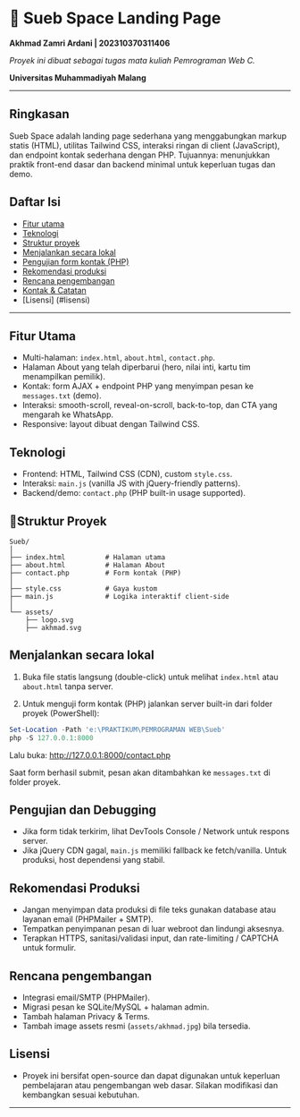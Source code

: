 #  🌌 Sueb Space  Landing Page

**Akhmad Zamri Ardani | 202310370311406**

_Proyek ini dibuat sebagai tugas mata kuliah Pemrograman Web C._

**Universitas Muhammadiyah Malang**

---

## Ringkasan
Sueb Space adalah landing page sederhana yang menggabungkan markup statis (HTML), utilitas Tailwind CSS, interaksi ringan di client (JavaScript), dan endpoint kontak sederhana dengan PHP. Tujuannya: menunjukkan praktik front-end dasar dan backend minimal untuk keperluan tugas dan demo.

## Daftar Isi
- [Fitur utama](#fitur-utama)
- [Teknologi](#teknologi)
- [Struktur proyek](#struktur-proyek)
- [Menjalankan secara lokal](#menjalankan-secara-lokal)
- [Pengujian form kontak (PHP)](#pengujian-form-kontak-php)
- [Rekomendasi produksi](#rekomendasi-produksi)
- [Rencana pengembangan](#rencana-pengembangan)
- [Kontak & Catatan](#kontak--catatan)
- [Lisensi] (#lisensi)

---

## Fitur Utama
- Multi-halaman: `index.html`, `about.html`, `contact.php`.
- Halaman About yang telah diperbarui (hero, nilai inti, kartu tim  menampilkan pemilik).
- Kontak: form AJAX + endpoint PHP yang menyimpan pesan ke `messages.txt` (demo).
- Interaksi: smooth-scroll, reveal-on-scroll, back-to-top, dan CTA yang mengarah ke WhatsApp.
- Responsive: layout dibuat dengan Tailwind CSS.

## Teknologi
- Frontend: HTML, Tailwind CSS (CDN), custom `style.css`.
- Interaksi: `main.js` (vanilla JS with jQuery-friendly patterns).
- Backend/demo: `contact.php` (PHP built-in usage supported).

## 📁Struktur Proyek
```
Sueb/
│
├── index.html          # Halaman utama
├── about.html          # Halaman About
├── contact.php         # Form kontak (PHP)
│
├── style.css           # Gaya kustom
├── main.js             # Logika interaktif client-side
│
└── assets/
    ├── logo.svg
    ├── akhmad.svg
```

## Menjalankan secara lokal
1. Buka file statis langsung (double-click) untuk melihat `index.html` atau `about.html` tanpa server.

2. Untuk menguji form kontak (PHP) jalankan server built-in dari folder proyek (PowerShell):

```powershell
Set-Location -Path 'e:\PRAKTIKUM\PEMROGRAMAN WEB\Sueb'
php -S 127.0.0.1:8000
```

Lalu buka: http://127.0.0.1:8000/contact.php

Saat form berhasil submit, pesan akan ditambahkan ke `messages.txt` di folder proyek.

## Pengujian dan Debugging
- Jika form tidak terkirim, lihat DevTools  Console / Network untuk respons server.
- Jika jQuery CDN gagal, `main.js` memiliki fallback ke fetch/vanilla. Untuk produksi, host dependensi yang stabil.

## Rekomendasi Produksi
- Jangan menyimpan data produksi di file teks  gunakan database atau layanan email (PHPMailer + SMTP).
- Tempatkan penyimpanan pesan di luar webroot dan lindungi aksesnya.
- Terapkan HTTPS, sanitasi/validasi input, dan rate-limiting / CAPTCHA untuk formulir.

## Rencana pengembangan
- Integrasi email/SMTP (PHPMailer).
- Migrasi pesan ke SQLite/MySQL + halaman admin.
- Tambah halaman Privacy & Terms.
- Tambah image assets resmi (`assets/akhmad.jpg`) bila tersedia.

## Lisensi
- Proyek ini bersifat open-source dan dapat digunakan untuk keperluan pembelajaran atau pengembangan web dasar.
Silakan modifikasi dan kembangkan sesuai kebutuhan.

---








